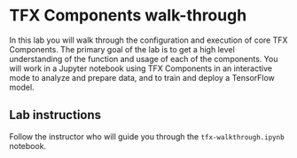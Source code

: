 # TFX Components walk-through

In this lab you will walk through the configuration and execution of core TFX Components. The primary goal of the lab is to get a high level understanding of the function and usage of each of the components. You will work in a Jupyter notebook using TFX Components in an interactive mode to analyze and prepare data, and to train and deploy a TensorFlow model.


## Lab instructions

Follow the instructor who will guide you through the `tfx-walkthrough.ipynb` notebook.
